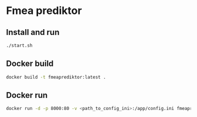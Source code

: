 # Fmea prediktor

## Install and run

```bash
./start.sh
```

## Docker build

```bash
docker build -t fmeaprediktor:latest .
```

## Docker run

```bash
docker run -d -p 8000:80 -v <path_to_config_ini>:/app/config.ini fmeaprediktor:latest
```
